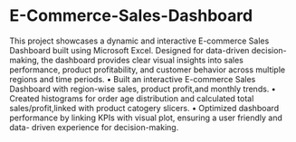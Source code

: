 # E-Commerce-Sales-Dashboard
This project showcases a dynamic and interactive E-commerce Sales Dashboard built using Microsoft Excel. Designed for data-driven decision-making, the dashboard provides clear visual insights into sales performance, product profitability, and customer behavior across multiple regions and time periods.
• Built an interactive E-commerce Sales Dashboard with region-wise sales, product profit,and monthly trends.
• Created histograms for order age distribution and calculated total sales/profit,linked with product catogery
slicers.
• Optimized dashboard performance by linking KPIs with visual plot, ensuring a user friendly and data- driven
experience for decision-making.
